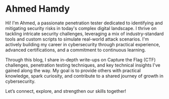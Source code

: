 # Ahmed Hamdy

Hi! I'm Ahmed, a passionate penetration tester dedicated to identifying and mitigating security risks in today's complex digital landscape. I thrive on tackling intricate security challenges, leveraging a mix of industry-standard tools and custom scripts to simulate real-world attack scenarios. I'm actively building my career in cybersecurity through practical experience, advanced certifications, and a commitment to continuous learning.

Through this blog, I share in-depth write-ups on Capture the Flag (CTF) challenges, penetration testing techniques, and key technical insights I've gained along the way. My goal is to provide others with practical knowledge, spark curiosity, and contribute to a shared journey of growth in cybersecurity.

Let’s connect, explore, and strengthen our skills together!

